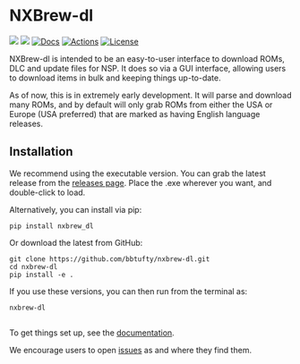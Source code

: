 # NXBrew-dl

[![](https://img.shields.io/pypi/v/nxbrew_dl.svg?label=PyPI&style=flat-square)](https://pypi.org/pypi/nxbrew_dl/)
[![](https://img.shields.io/pypi/pyversions/nxbrew_dl.svg?label=Python&color=yellow&style=flat-square)](https://pypi.org/pypi/nxbrew_dl/)
[![Docs](https://readthedocs.org/projects/nxbrew-dl/badge/?version=latest&style=flat-square)](https://nxbrew-dl.readthedocs.io/en/latest/)
[![Actions](https://img.shields.io/github/actions/workflow/status/bbtufty/nxbrew-dl/build.yaml?branch=main&style=flat-square)](https://github.com/bbtufty/nxbrew-dl/actions)
[![License](https://img.shields.io/badge/license-GNUv3-blue.svg?label=License&style=flat-square)](LICENSE)

NXBrew-dl is intended to be an easy-to-user interface to download ROMs, DLC and update files for NSP. It does so via
a GUI interface, allowing users to download items in bulk and keeping things up-to-date.

As of now, this is in extremely early development. It will parse and download many ROMs, and by default will only
grab ROMs from either the USA or Europe (USA preferred) that are marked as having English language releases.

## Installation

We recommend using the executable version. You can grab the latest release from the [releases page](https://github.com/bbtufty/nxbrew-dl/releases). Place the 
.exe wherever you want, and double-click to load.

Alternatively, you can install via pip:
```shell
pip install nxbrew_dl
```
Or download the latest from GitHub:
```shell
git clone https://github.com/bbtufty/nxbrew-dl.git
cd nxbrew-dl
pip install -e .
```
If you use these versions, you can then run from the terminal as:
```shell
nxbrew-dl
```

## 

To get things set up, see the [documentation](https://nxbrew-dl.readthedocs.io/en/latest/).

We encourage users to open [issues](https://github.com/bbtufty/nxbrew-dl/issues>) as and where they find them.